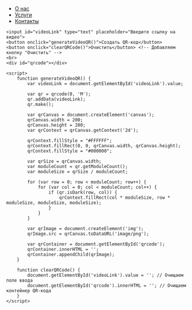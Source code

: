 


<head>
    <link rel="stylesheet" type="text/css" href="styles.css">
    <title>Генератор QR-кода для видео</title>
    <script src="script.js"></script>
    <script src="https://cdnjs.cloudflare.com/ajax/libs/qrcode-generator/1.4.4/qrcode.min.js"></script>
</head>

<body>
    <nav>
        <ul>
            <li><a href="#about">О нас</a></li>
            <li><a href="#services">Услуги</a></li>
            <li><a href="#contact">Контакты</a></li>
        </ul>
    </nav>

    <input id="videoLink" type="text" placeholder="Введите ссылку на видео">
    <button onclick="generateVideoQR()">Создать QR-код</button>
    <button onclick="clearQRCode()">Очистить</button> <!-- Добавляем кнопку "Очистить" -->
    <br>
    <div id="qrcode"></div>

    <script>
        function generateVideoQR() {
            var videoLink = document.getElementById('videoLink').value;

            var qr = qrcode(0, 'M');
            qr.addData(videoLink);
            qr.make();

            var qrCanvas = document.createElement('canvas');
            qrCanvas.width = 200;
            qrCanvas.height = 200;
            var qrContext = qrCanvas.getContext('2d');

            qrContext.fillStyle = "#FFFFFF";
            qrContext.fillRect(0, 0, qrCanvas.width, qrCanvas.height);
            qrContext.fillStyle = "#000000";

            var qrSize = qrCanvas.width;
            var moduleCount = qr.getModuleCount();
            var moduleSize = qrSize / moduleCount;

            for (var row = 0; row < moduleCount; row++) {
                for (var col = 0; col < moduleCount; col++) {
                    if (qr.isDark(row, col)) {
                        qrContext.fillRect(col * moduleSize, row * moduleSize, moduleSize, moduleSize);
                    }
                }
            }

            var qrImage = document.createElement('img');
            qrImage.src = qrCanvas.toDataURL('image/png');

            var qrContainer = document.getElementById('qrcode');
            qrContainer.innerHTML = '';
            qrContainer.appendChild(qrImage);
        }

        function clearQRCode() {
            document.getElementById('videoLink').value = ''; // Очищаем поле ввода
            document.getElementById('qrcode').innerHTML = ''; // Очищаем контейнер QR-кода
        }
    </script>
</body>


  
